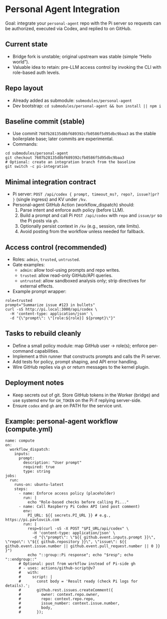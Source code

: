 # Personal Agent Integration

Goal: integrate your `personal-agent` repo with the Pi server so requests can be authorized, executed via Codex, and replied to on GitHub.

## Current state

- Bridge fork is unstable; original upstream was stable (simple “Hello world”).
- Valuable idea to retain: pre-LLM access control by invoking the CLI with role-based auth levels.

## Repo layout

- Already added as submodule: `submodules/personal-agent`
- Dev bootstrap: `cd submodules/personal-agent && bun install || npm i`

## Baseline commit (stable)

- Use commit `7607b28135d8bf689392cfb0586f5d95dbc9baa3` as the stable boilerplate base; later commits are experimental.
- Commands:

```
cd submodules/personal-agent
git checkout 7607b28135d8bf689392cfb0586f5d95dbc9baa3
# Optional: create an integration branch from the baseline
git switch -c pi-integration
```

## Minimal integration contract

- Pi server: `POST /api/codex { prompt, timeout_ms?, repo?, issue?|pr? }` (single ingress) and KV under `/kv`.
- Personal-agent GitHub Action (workflow_dispatch) should:
  1. Parse intent and enforce auth policy (before LLM).
  2. Build a prompt and call Pi `POST /api/codex` with `repo` and `issue/pr` so the Pi posts via `gh`.
  3. Optionally persist context in `/kv` (e.g., session, rate limits).
  4. Avoid posting from the workflow unless needed for fallback.

## Access control (recommended)

- Roles: `admin`, `trusted`, `untrusted`.
- Gate examples:
  - `admin`: allow tool-using prompts and repo writes.
  - `trusted`: allow read-only GitHub/API queries.
  - `untrusted`: allow sandboxed analysis only; strip directives for external effects.
- Example prompt wrapper:

```
role=trusted
prompt="Summarize issue #123 in bullets"
curl -sS http://pi.local:3000/api/codex \
  -H 'content-type: application/json' \
  -d "{\"prompt\": \"[role:${role}] ${prompt}\"}"
```

## Tasks to rebuild cleanly

- Define a small policy module: map GitHub user → role(s); enforce per-command capabilities.
- Implement a thin runner that constructs prompts and calls the Pi server.
- Add tests for policy, prompt shaping, and API error handling.
- Wire GitHub replies via `gh` or return messages to the kernel plugin.

## Deployment notes

- Keep secrets out of git. Store GitHub tokens in the Worker (bridge) and use systemd env for `GH_TOKEN` on the Pi if replying server-side.
- Ensure `codex` and `gh` are on PATH for the service unit.

## Example: personal-agent workflow (compute.yml)

```
name: compute
on:
  workflow_dispatch:
    inputs:
      prompt:
        description: "User prompt"
        required: true
        type: string
jobs:
  run:
    runs-on: ubuntu-latest
    steps:
      - name: Enforce access policy (placeholder)
        run: |
          echo "Role-based checks before calling Pi..."
      - name: Call Raspberry Pi Codex API (and post comment)
        env:
          PI_URL: ${{ secrets.PI_URL }} # e.g., https://pi.pavlovcik.com
        run: |
          resp=$(curl -sS -X POST "$PI_URL/api/codex" \
            -H 'content-type: application/json' \
            -d "{\"prompt\": \"${{ github.event.inputs.prompt }}\", \"repo\": \"${{ github.repository }}\", \"issue\": ${{ github.event.issue.number || github.event.pull_request.number || 0 }} }")
          echo "::group::Pi response"; echo "$resp"; echo "::endgroup::"
      # Optional: post from workflow instead of Pi-side gh
      # - uses: actions/github-script@v7
      #   with:
      #     script: |
      #       const body = 'Result ready (check Pi logs for details).';
      #       github.rest.issues.createComment({
      #         owner: context.repo.owner,
      #         repo: context.repo.repo,
      #         issue_number: context.issue.number,
      #         body,
      #       });
```

